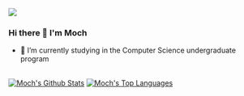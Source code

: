 ![](https://komarev.com/ghpvc/?username=Iq11k&color=green)


### Hi there 👋 I'm Moch


- 🌱 I’m currently studying in the Computer Science undergraduate program

<!--
**Iq11k/Iq11k** is a ✨ _special_ ✨ repository because its `README.md` (this file) appears on your GitHub profile.

Here are some ideas to get you started:

- 🔭 I’m currently working on ...
- 👯 I’m looking to collaborate on ...
- 🤔 I’m looking for help with ...
- 💬 Ask me about ...
- 📫 How to reach me: ...
- 😄 Pronouns: ...
- ⚡ Fun fact: ...
-->

<br/>
    <a href="https://github.com/Iq11k/github-readme-stats"><img alt="Moch's Github Stats" src="https://github-readme-stats.vercel.app/api?username=Iq11k&show_icons=true&count_private=true&theme=react&hide_border=true&bg_color=0D1117" /></a>
      <a href="https://github.com/Iq11k/github-readme-stats"><img alt="Moch's Top Languages" src="https://github-readme-stats.vercel.app/api/top-langs/?username=Iq11k&langs_count=8&count_private=true&layout=compact&theme=react&hide_border=true&bg_color=0D1117" /></a>

